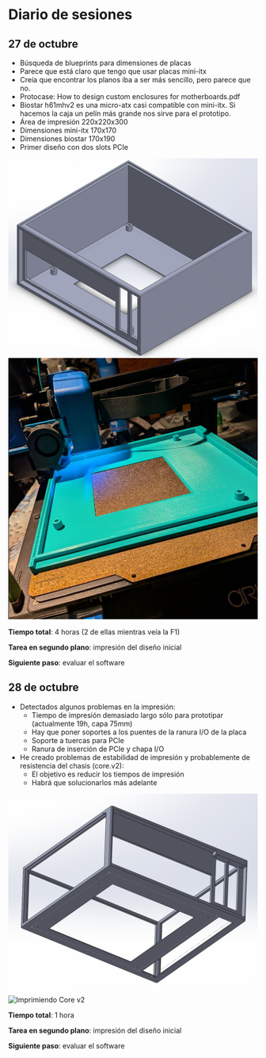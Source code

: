 # Diario de sesiones

## 27 de octubre
- Búsqueda de blueprints para dimensiones de placas
- Parece que está claro que tengo que usar placas mini-itx
- Creía que encontrar los planos iba a ser más sencillo, pero parece que no.
- Protocase: How to design custom enclosures for motherboards.pdf
- Biostar h61mhv2 es una micro-atx casi compatible con mini-itx. Si hacemos la caja un pelín más grande nos sirve para el prototipo.
- Área de impresión 220x220x300
- Dimensiones mini-itx 170x170
- Dimensiones biostar 170x190
- Primer diseño con dos slots PCIe

![Core v1](images/core.v1.png)
![Imprimiendo Core v1](images/imprimiendo_core.v1.png)

**Tiempo total**: 4 horas (2 de ellas mientras veía la F1)

**Tarea en segundo plano**: impresión del diseño inicial

**Siguiente paso**: evaluar el software

## 28 de octubre
- Detectados algunos problemas en la impresión:
    - Tiempo de impresión demasiado largo sólo para prototipar (actualmente 19h, capa 75mm)
    - Hay que poner soportes a los puentes de la ranura I/O de la placa
    - Soporte a tuercas para PCIe
    - Ranura de inserción de PCIe y chapa I/O
- He creado problemas de estabilidad de impresión y probablemente de resistencia del chasis (core.v2):
    - El objetivo es reducir los tiempos de impresión
    - Habrá que solucionarlos más adelante

![Core v2](images/core.v2.png)
![Imprimiendo Core v2](images/imprimiendo2_core.v2.png)

**Tiempo total**: 1 hora

**Tarea en segundo plano**: impresión del diseño inicial

**Siguiente paso**: evaluar el software